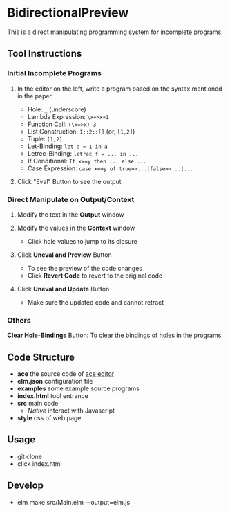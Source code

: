 # BidirectionalPreview
This is a direct manipulating programming system for incomplete programs.

## Tool Instructions
### Initial Incomplete Programs
1. In the editor on the left, write a program based on the syntax mentioned in the paper

   - Hole: `_` (underscore)
   - Lambda Expression: `\x=>x+1`
   - Function Call: `(\x=>x) 3`
   - List Construction: `1::2::[]` (or, `[1,2]`)
   - Tuple: `(1,2)`
   - Let-Binding: `let a = 1 in a`
   - Letrec-Binding: `letrec f = ... in ...`
   - If Conditional: `If x==y then ... else ...`
   - Case Expression: `case x==y of true=>...|false=>...|...`
2. Click "Eval" Button to see the output

### Direct Manipulate on Output/Context
1. Modify the text in the **Output** window
2. Modify the values in the **Context** window

    - Click hole values to jump to its closure
3. Click **Uneval and Preview** Button
    - To see the preview of the code changes
    - Click **Revert Code** to revert to the original code
4. Click **Uneval and Update** Button
    - Make sure the updated code and cannot retract

### Others
**Clear Hole-Bindings** Button: To clear the bindings of holes in the programs
 
## Code Structure
- **ace** the source code of [ace editor](https://ace.c9.io/)
- **elm.json** configuration file
- **examples** some example source programs
- **index.html** tool entrance
- **src** main code
  - *Native* interact with Javascript
- **style** css of web page

## Usage
- git clone
- click index.html

## Develop
- elm make src/Main.elm --output=elm.js

